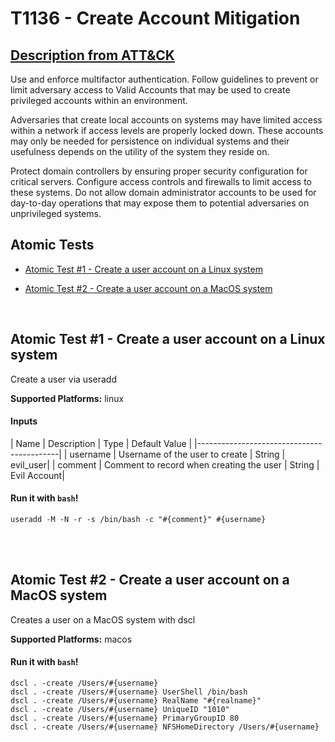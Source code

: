 # T1136 - Create Account Mitigation
## [Description from ATT&CK](https://attack.mitre.org/wiki/Technique/T1136)
Use and enforce multifactor authentication. Follow guidelines to prevent or limit adversary access to Valid Accounts that may be used to create privileged accounts within an environment.

Adversaries that create local accounts on systems may have limited access within a network if access levels are properly locked down. These accounts may only be needed for persistence on individual systems and their usefulness depends on the utility of the system they reside on.

Protect domain controllers by ensuring proper security configuration for critical servers. Configure access controls and firewalls to limit access to these systems. Do not allow domain administrator accounts to be used for day-to-day operations that may expose them to potential adversaries on unprivileged systems.

## Atomic Tests

- [Atomic Test #1 - Create a user account on a Linux system](#atomic-test-1---create-a-user-account-on-a-linux-system)

- [Atomic Test #2 - Create a user account on a MacOS system](#atomic-test-2---create-a-user-account-on-a-macos-system)


<br/>

## Atomic Test #1 - Create a user account on a Linux system
Create a user via useradd

**Supported Platforms:** linux


#### Inputs
| Name | Description | Type | Default Value | 
|-------------------------------------------|
    | username | Username of the user to create | String | evil_user|
    | comment | Comment to record when creating the user | String | Evil Account|

#### Run it with `bash`!
```
useradd -M -N -r -s /bin/bash -c "#{comment}" #{username}

```
<br/>
<br/>

## Atomic Test #2 - Create a user account on a MacOS system
Creates a user on a MacOS system with dscl

**Supported Platforms:** macos


#### Run it with `bash`!
```
dscl . -create /Users/#{username}
dscl . -create /Users/#{username} UserShell /bin/bash
dscl . -create /Users/#{username} RealName "#{realname}"
dscl . -create /Users/#{username} UniqueID "1010"
dscl . -create /Users/#{username} PrimaryGroupID 80
dscl . -create /Users/#{username} NFSHomeDirectory /Users/#{username}

```
<br/>
